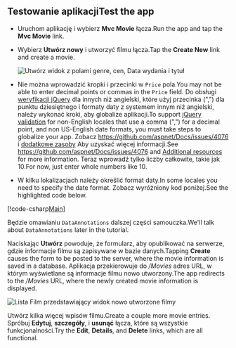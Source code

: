 
## <a name="test-the-app"></a><span data-ttu-id="05c73-101">Testowanie aplikacji</span><span class="sxs-lookup"><span data-stu-id="05c73-101">Test the app</span></span>

* <span data-ttu-id="05c73-102">Uruchom aplikację i wybierz **Mvc Movie** łącza.</span><span class="sxs-lookup"><span data-stu-id="05c73-102">Run the app and tap the **Mvc Movie** link.</span></span>
* <span data-ttu-id="05c73-103">Wybierz **Utwórz nowy** i utworzyć filmu łącza.</span><span class="sxs-lookup"><span data-stu-id="05c73-103">Tap the **Create New** link and create a movie.</span></span>

  ![Utwórz widok z polami genre, cen, Data wydania i tytuł](../../tutorials/first-mvc-app/adding-model/_static/movies.png)

* <span data-ttu-id="05c73-105">Nie można wprowadzić kropki i przecinki w `Price` pola.</span><span class="sxs-lookup"><span data-stu-id="05c73-105">You may not be able to enter decimal points or commas in the `Price` field.</span></span> <span data-ttu-id="05c73-106">Do obsługi [weryfikacji jQuery](https://jqueryvalidation.org/) dla innych niż angielski, które użyj przecinka (",") dla punktu dziesiętnego i formaty daty z systemem innym niż angielski, należy wykonać kroki, aby globalize aplikacji.</span><span class="sxs-lookup"><span data-stu-id="05c73-106">To support [jQuery validation](https://jqueryvalidation.org/) for non-English locales that use a comma (",") for a decimal point, and non US-English date formats, you must take steps to globalize your app.</span></span> <span data-ttu-id="05c73-107">Zobacz https://github.com/aspnet/Docs/issues/4076 i [dodatkowe zasoby](#additional-resources) Aby uzyskać więcej informacji.</span><span class="sxs-lookup"><span data-stu-id="05c73-107">See https://github.com/aspnet/Docs/issues/4076 and [Additional resources](#additional-resources) for more information.</span></span> <span data-ttu-id="05c73-108">Teraz wprowadź tylko liczby całkowite, takie jak 10.</span><span class="sxs-lookup"><span data-stu-id="05c73-108">For now, just enter whole numbers like 10.</span></span>

<a name="displayformatdatelocal"></a>

* <span data-ttu-id="05c73-109">W kilku lokalizacjach należy określić format daty.</span><span class="sxs-lookup"><span data-stu-id="05c73-109">In some locales you need to specify the date format.</span></span> <span data-ttu-id="05c73-110">Zobacz wyróżniony kod poniżej.</span><span class="sxs-lookup"><span data-stu-id="05c73-110">See the highlighted code below.</span></span>

[!code-csharp[Main](../../tutorials/first-mvc-app/start-mvc/sample/MvcMovie/Models/MovieDateFormat.cs?name=snippet_1&highlight=2,10)]

<span data-ttu-id="05c73-111">Będzie omawianiu `DataAnnotations` dalszej części samouczka.</span><span class="sxs-lookup"><span data-stu-id="05c73-111">We'll talk about `DataAnnotations` later in the tutorial.</span></span>

<span data-ttu-id="05c73-112">Naciskając **Utwórz** powoduje, że formularz, aby opublikować na serwerze, gdzie informacje filmu są zapisywane w bazie danych.</span><span class="sxs-lookup"><span data-stu-id="05c73-112">Tapping **Create** causes the form to be posted to the server, where the movie information is saved in a database.</span></span> <span data-ttu-id="05c73-113">Aplikacja przekierowuje do */Movies* adres URL, w którym wyświetlane są informacje filmu nowo utworzony.</span><span class="sxs-lookup"><span data-stu-id="05c73-113">The app redirects to the */Movies* URL, where the newly created movie information is displayed.</span></span>

![Lista Film przedstawiający widok nowo utworzone filmy](../../tutorials/first-mvc-app/adding-model/_static/h.png)

<span data-ttu-id="05c73-115">Utwórz kilka więcej wpisów filmu.</span><span class="sxs-lookup"><span data-stu-id="05c73-115">Create a couple more movie entries.</span></span> <span data-ttu-id="05c73-116">Spróbuj **Edytuj**, **szczegóły**, i **usunąć** łącza, które są wszystkie funkcjonalności.</span><span class="sxs-lookup"><span data-stu-id="05c73-116">Try the **Edit**, **Details**, and **Delete** links, which are all functional.</span></span>
